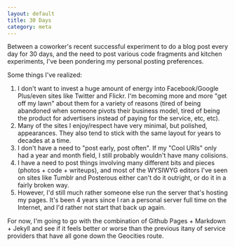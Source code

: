 ```yaml
---
layout: default
title: 30 Days
category: meta
---
```

Between a coworker's recent successful experiment to do a blog post every day for 30 days, and the need to post various code fragments and kitchen experiments, I've been pondering my personal posting preferences.

Some things I've realized:

1.  I don't want to invest a huge amount of energy into Facebook/Google Plus/even sites like Twitter and Flickr.  I'm becoming more and more "get off my lawn" about them for a variety of reasons (tired of being abandoned when someone pivots their business model, tired of being the product for advertisers instead of paying for the service, etc, etc).
1.  Many of the sites I enjoy/respect have very minimal, but polished, appearances.  They also tend to stick with the same layout for years to decades at a time.
1.  I don't have a need to "post early, post often".  If my "Cool URIs" only had a year and month field, I still probably wouldn't have many colisions.
1.  I have a need to post things involving many different bits and pieces (photos + code + writeups), and most of the WYSIWYG editors I've seen on sites like Tumblr and Posterous either can't do it outright, or do it in a fairly broken way.
1.  However, I'd still much rather someone else run the server that's hosting my pages.  It's been 4 years since I ran a personal server full time on the Internet, and I'd rather not start that back up again.

For now, I'm going to go with the combination of Github Pages + Markdown + Jekyll and see if it feels better or worse than the previous itany of service providers that have all gone down the Geocities route.
